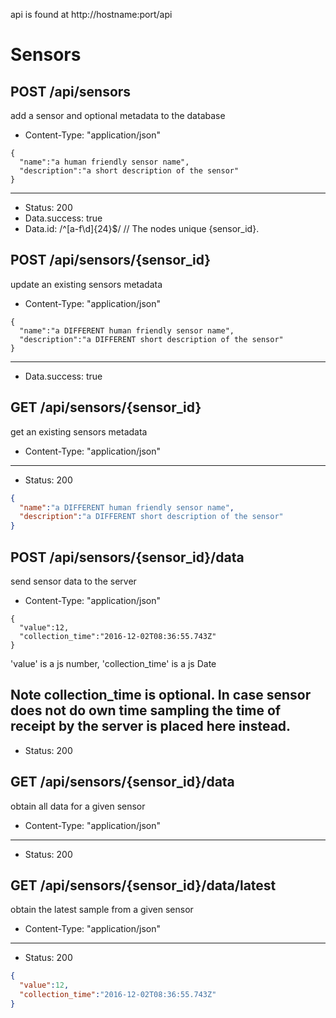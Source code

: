 api is found at http://hostname:port/api


# Sensors

## POST /api/sensors
add a sensor and optional metadata to the database
* Content-Type: "application/json"
```
{
  "name":"a human friendly sensor name",
  "description":"a short description of the sensor"
}
```
---
* Status: 200
* Data.success: true
* Data.id: /^[a-f\d]{24}$/ // The nodes unique {sensor_id}.


## POST /api/sensors/{sensor_id}
update an existing sensors metadata
* Content-Type: "application/json"
```
{
  "name":"a DIFFERENT human friendly sensor name",
  "description":"a DIFFERENT short description of the sensor"
}
```
---
* Data.success: true

## GET /api/sensors/{sensor_id}
get an existing sensors metadata
* Content-Type: "application/json"
---
* Status: 200
```json
{
  "name":"a DIFFERENT human friendly sensor name",
  "description":"a DIFFERENT short description of the sensor"
}
```


## POST /api/sensors/{sensor_id}/data
send sensor data to the server
* Content-Type: "application/json"
```
{
  "value":12,
  "collection_time":"2016-12-02T08:36:55.743Z"
}
```
'value' is a js number, 'collection_time' is a js Date

Note collection_time is optional. In case sensor does not do own time sampling the time of receipt by the server is placed here instead.
---
* Status: 200


## GET /api/sensors/{sensor_id}/data
obtain all data for a given sensor
* Content-Type: "application/json"
---
* Status: 200


## GET /api/sensors/{sensor_id}/data/latest
obtain the latest sample from a given sensor
* Content-Type: "application/json"
---
* Status: 200
```json
{
  "value":12,
  "collection_time":"2016-12-02T08:36:55.743Z"
}
```
